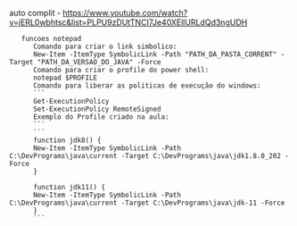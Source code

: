 
auto complit - https://www.youtube.com/watch?v=jERL0wbhtsc&list=PLPU9zDUtTNCI7Je40XEllURLdQd3ngUDH
 
       funcoes notepad
          Comando para criar o link simbolico: 
          New-Item -ItemType SymbolicLink -Path "PATH_DA_PASTA_CORRENT" -Target "PATH_DA_VERSAO_DO_JAVA" -Force
          Comando para criar o profile do power shell:
          notepad $PROFILE
          Comando para liberar as politicas de execução do windows:
          ```
          Get-ExecutionPolicy
          Set-ExecutionPolicy RemoteSigned
          Exemplo do Profile criado na aula:
          ```
          ```
          function jdk8() {
          New-Item -ItemType SymbolicLink -Path C:\DevPrograms\java\current -Target C:\DevPrograms\java\jdk1.8.0_202 -Force
          }

          function jdk11() {
          New-Item -ItemType SymbolicLink -Path C:\DevPrograms\java\current -Target C:\DevPrograms\java\jdk-11 -Force
          }
          ```